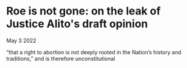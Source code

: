 # Roe is not gone: on the leak of Justice Alito's draft opinion

May 3 2022

 “that a right to abortion is not deeply rooted in the Nation’s history and traditions,” and is therefore unconstitutional
